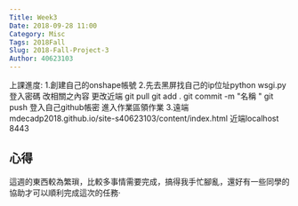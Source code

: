 ```yaml
---
Title: Week3
Date: 2018-09-28 11:00
Category: Misc
Tags: 2018Fall
Slug: 2018-Fall-Project-3
Author: 40623103
---
```


上課進度:
1.創建自己的onshape帳號
2.先去黑屏找自己的ip位址python wsgi.py
  登入密碼
  改相關之內容
  更改近端
  git pull
  git add .
  git commit -m "名稱 "
  git push
  登入自己github帳密
  進入作業區領作業
3.遠端mdecadp2018.github.io/site-s40623103/content/index.html
   近端localhost 8443
   
心得
----
這週的東西較為繁瑣，比較多事情需要完成，搞得我手忙腳亂，還好有一些同學的協助才可以順利完成這次的任務‧   
<!-- PELICAN_END_SUMMARY -->


